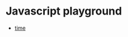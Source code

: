 Javascript playground
==========================

* [time](https://rosswhitfield.github.io/pages/time)

